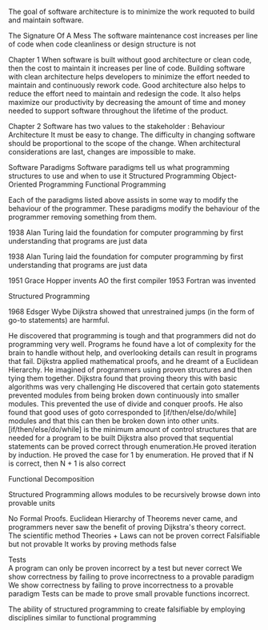 

The goal of software architecture is to minimize the work requoted to build and maintain software.

The Signature Of A Mess
The software maintenance cost increases per line of code when code cleanliness or design structure is not 

Chapter 1
When software is built without good architecture or clean code, then the cost to maintain it increases per line of code. Building software with clean architecture helps developers to minimize the effort needed to maintain and continuously rework code. Good architecture also helps to reduce the effort need to maintain and redesign the code. It also helps maximize our productivity by decreasing the amount of time and money needed to support software throughout the lifetime of the product.

Chapter 2
Software has two values to the stakeholder : 
Behaviour
Architecture
It must be easy to change. The difficulty in changing software should be proportional to the scope of the change. When architectural considerations are last, changes are impossible to make.

Software Paradigms
Software paradigms tell us what programming structures to use and when to use it
Structured Programming
Object-Oriented Programming 
Functional Programming


Each of the paradigms listed above assists in some way to modify the behaviour of the programmer. 
These paradigms modify the behaviour of the programmer removing something from them.

1938 Alan Turing laid the foundation for computer programming by first understanding that programs are just data


1938 Alan Turing laid the foundation for computer programming by first understanding that programs are just data





1951 Grace Hopper invents AO the first compiler
1953 Fortran was invented

Structured Programming

1968 Edsger Wybe Dijkstra showed that unrestrained jumps (in the form of go-to statements) are harmful. 

He discovered that programming is tough and that programmers did not do programming very well. Programs he found have a lot of complexity for the brain to handle without help, and overlooking details can result in programs that fail.
Dijkstra applied mathematical proofs, and he dreamt of a Euclidean Hierarchy. He imagined of programmers using proven structures and then tying them together.
Dijkstra found that proving theory this with basic algorithms was very challenging
He discovered that certain goto statements prevented modules from being broken down continuously into smaller modules. This prevented the use of divide and conquer proofs. He also found that good uses of goto corresponded to [if/then/else/do/while] modules and that this can then be broken down into other units.
[if/then/else/do/while] is the minimum amount of control structures that are needed for a program to be built
Dijkstra also proved that sequential statements can be proved correct through enumeration.He proved iteration by induction. He proved the case for 1 by enumeration. He proved that if N is correct, then N + 1 is also correct

Functional Decomposition 

Structured Programming allows modules to be recursively browse down into provable units

No Formal Proofs. 
Euclidean Hierarchy of Theorems never came, and programmers never saw the benefit of proving Dijkstra's theory correct. 
The scientific method 
Theories + Laws can not be proven correct 
Falsifiable but not provable 
It works by proving methods false

Tests  
A program can only be proven incorrect by a test but never correct
We show correctness by failing to prove incorrectness to a provable paradigm
We show correctness by failing to prove incorrectness to a provable paradigm 
Tests can be made to prove small provable functions incorrect.

The ability of structured programming to create falsifiable by employing disciplines similar to functional programming









